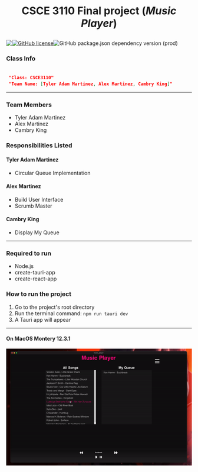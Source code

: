 # <p align="center"> CSCE 3110 Final project (*Music Player*)

<p align="center" style="display: flex;" >
<img src="https://visitor-badge.glitch.me/badge?page_id=tyleradammartinez.Music-Player" />
 <a href="https://github.com/TylerAdamMartinez/Music-Player/blob/main/LICENSE"><img alt="GitHub license" src="https://img.shields.io/github/license/TylerAdamMartinez/Music-Player"></a>
<img alt="GitHub package.json dependency version (prod)" src="https://img.shields.io/github/package-json/dependency-version/tyleradammartinez/Music-Player/react">
 </p>

### Class Info
 ```json

  "Class: CSCE3110"
  "Team Name: [Tyler Adam Martinez, Alex Martinez, Cambry King]"

```

---

### Team Members
* Tyler Adam Martinez
* Alex Martinez
* Cambry King

### Responsibilities Listed
#### Tyler Adam Martinez
* Circular Queue Implementation

#### Alex Martinez
* Build User Interface
* Scrumb Master

#### Cambry King
* Display My Queue

---

### Required to run
* Node.js
* create-tauri-app
* create-react-app

### How to run the project
1. Go to the project's root directory
2. Run the terminal command: `npm run tauri dev`
3. A Tauri app will appear

---

#### On MacOS Montery 12.3.1
<p align="center" ><img src="https://github.com/TylerAdamMartinez/Music-Player/blob/main/README-assets/music-player-mac.gif" /></p>
